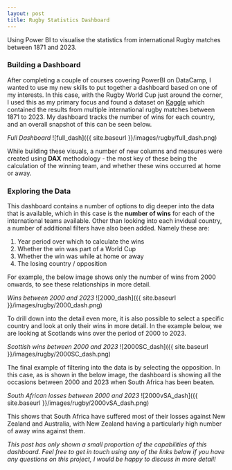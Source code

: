 ```yaml
---
layout: post
title: Rugby Statistics Dashboard
---
```


Using Power BI to visualise the statistics from international Rugby matches between 1871 and 2023.

### Building a Dashboard
After completing a couple of courses covering PowerBI  on DataCamp, I wanted to use my new skills to put together a dashboard based on one of my interests. In this case, with the Rugby World Cup just around the corner, I used this as my primary focus and found a dataset on [Kaggle](https://www.kaggle.com/datasets/lylebegbie/international-rugby-union-results-from-18712022) which contained the results from multiple international rugby matches between 1871 to 2023. My dashboard tracks the number of wins for each country, and an overall snapshot of this can be seen below.

*Full Dashboard*
![full_dash]({{ site.baseurl }}/images/rugby/full_dash.png)

While building these visuals, a number of new columns and measures were created using **DAX** methodology - the most key of these being the calculation of the winning team, and whether these wins occurred at home or away.

### Exploring the Data
This dashboard contains a number of options to dig deeper into the data that is available, which in this case is the **number of wins** for each of the international teams available. Other than looking into each invidual country, a number of additional filters have also been added. Namely these are:
1. Year period over which to calculate the wins
2. Whether the win was part of a World Cup
3. Whether the win was while at home or away
4. The losing country / opposition

For example, the below image shows only the number of wins from 2000 onwards, to see these relationships in more detail.

*Wins between 2000 and 2023*
![2000_dash]({{ site.baseurl }}/images/rugby/2000_dash.png)

To drill down into the detail even more, it is also possible to select a specific country and look at only their wins in more detail. In the example below, we are looking at Scotlands wins over the period of 2000 to 2023.

*Scottish wins between 2000 and 2023*
![2000SC_dash]({{ site.baseurl }}/images/rugby/2000SC_dash.png)

The final example of filtering into the data is by selecting the opposition. In this case, as is shown in the below image, the dashboard is showing all the occasions between 2000 and 2023 when South Africa has been beaten. 

*South African losses between 2000 and 2023*
![2000vSA_dash]({{ site.baseurl }}/images/rugby/2000vSA_dash.png)

This shows that South Africa have suffered most of  their losses against New Zealand and Australia, with New Zealand having a particularly high number of away wins against them.

*This post has only shown a small proportion of the capabilities of this dashboard. Feel free to get in touch using any of the links below if you have any questions on this project, I would be happy to discuss in more detail!*